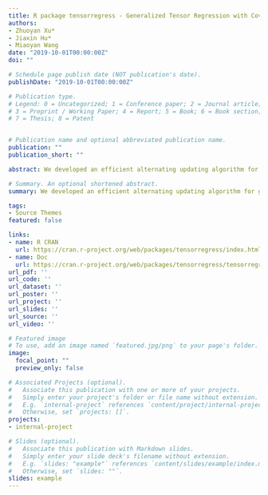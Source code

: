 ```yaml
---
title: R package tensorregress - Generalized Tensor Regression with Covariates on Multiple Modes
authors:
- Zhuoyan Xu*
- Jiaxin Hu*
- Miaoyan Wang
date: "2019-10-01T00:00:00Z"
doi: ""

# Schedule page publish date (NOT publication's date).
publishDate: "2019-10-01T00:00:00Z"

# Publication type.
# Legend: 0 = Uncategorized; 1 = Conference paper; 2 = Journal article;
# 3 = Preprint / Working Paper; 4 = Report; 5 = Book; 6 = Book section;
# 7 = Thesis; 8 = Patent


# Publication name and optional abbreviated publication name.
publication: ""
publication_short: ""

abstract: We developed an efficient alternating updating algorithm for generalized tensor-response regression given covariates on multiple modes. The package contains three functions. *tensor_regress* to implement tensor regression model. The inputs are response tensor, multiple covariate matrices, and a desired Tucker rank. The outputs is a constrained MLE for the coefficient tensor ; `sele_rank` to estimate the tucker rank of coefficient tensor based on BIC criterion; simdata to generate response tensor and multiple covariate under different settings.

# Summary. An optional shortened abstract.
summary: We developed an efficient alternating updating algorithm for generalized tensor-response regression given covariates on multiple modes.

tags:
- Source Themes
featured: false

links:
- name: R CRAN
  url: https://cran.r-project.org/web/packages/tensorregress/index.html
- name: Doc
  url: https://cran.r-project.org/web/packages/tensorregress/tensorregress.pdf
url_pdf: ''
url_code: ''
url_dataset: ''
url_poster: ''
url_project: ''
url_slides: ''
url_source: ''
url_video: ''

# Featured image
# To use, add an image named `featured.jpg/png` to your page's folder. 
image:
  focal_point: ""
  preview_only: false

# Associated Projects (optional).
#   Associate this publication with one or more of your projects.
#   Simply enter your project's folder or file name without extension.
#   E.g. `internal-project` references `content/project/internal-project/index.md`.
#   Otherwise, set `projects: []`.
projects:
- internal-project

# Slides (optional).
#   Associate this publication with Markdown slides.
#   Simply enter your slide deck's filename without extension.
#   E.g. `slides: "example"` references `content/slides/example/index.md`.
#   Otherwise, set `slides: ""`.
slides: example
---
```

